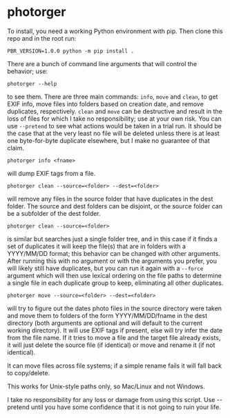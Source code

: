 # photorger

To install, you need a working Python environment with pip. Then clone this repo and in the root run:

    PBR_VERSION=1.0.0 python -m pip install .

There are a bunch of command line arguments that will control the behavior; use:

    photorger --help
    
to see them. There are three main commands: `info`, `move` and `clean`, to get EXIF info, move files into folders based on creation date, and remove duplicates, respectively. `clean` and `move` can be destructive and result in the loss of files for which I take no responsibility; use at your own risk. You can use `--pretend` to see what actions would be taken in a trial run. It should be the case that at the very least no file will be deleted unless there is at least one byte-for-byte duplicate elsewhere, but I make no guarantee of that claim.

    photorger info <fname>
    
will dump EXIF tags from a file.

    photorger clean --source=<folder> --dest=<folder>
    
will remove any files in the source folder that have duplicates in the dest folder. The source and dest folders can be disjoint, or the source folder can be a subfolder of the dest folder.

    photorger clean --source=<folder>
    
is similar but searches just a single folder tree, and in this case if it finds a set of duplicates it will keep the file(s) that are in folders with a YYYY/MM/DD format; this behavior can be changed with other arguments. After running this with no argument or with the arguments you prefer, you will likely still have duplicates, but you can run it again with a `--force` argument which will then use lexical ordering on the file paths to determine a single file in each duplicate group to keep, eliminating all other duplicates.

    photorger move --source=<folder> --dest=<folder>
    
will try to figure out the dates photo files in the source directory were taken and move them to folders of the form YYYY/MM/DD/fname in the dest directory (both arguments are optional and will default to the current working directory). It will use EXIF tags if present, else will try infer the date from the file name. If it tries to move a file and the target file already exists, it will just delete the source file (if identical) or move and rename it (if not identical).

It can move files across file systems; if a simple rename fails it will fall back to copy/delete.

This works for Unix-style paths only, so Mac/Linux and not Windows. 

I take no responsibility for any loss or damage from using this script. Use --pretend until you have some confidence that it is not going to ruin your life.


